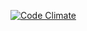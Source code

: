 [![Code Climate](https://codeclimate.com/github/codeclimate/codeclimate/badges/gpa.svg)](https://codeclimate.com/github/codeclimate/codeclimate)
